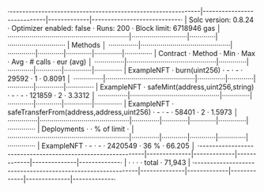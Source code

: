 ·------------------------------------------------------------|----------------------------|-------------|----------------------------·
|                    Solc version: 0.8.24                    ·  Optimizer enabled: false  ·  Runs: 200  ·  Block limit: 6718946 gas  │
·····························································|····························|·············|·····························
|  Methods                                                                                                                           │
···············|·············································|··············|·············|·············|··············|··············
|  Contract    ·  Method                                     ·  Min         ·  Max        ·  Avg        ·  # calls     ·  eur (avg)  │
···············|·············································|··············|·············|·············|··············|··············
|  ExampleNFT  ·  burn(uint256)                              ·           -  ·          -  ·      29592  ·           1  ·     0.8091  │
···············|·············································|··············|·············|·············|··············|··············
|  ExampleNFT  ·  safeMint(address,uint256,string)           ·           -  ·          -  ·     121859  ·           2  ·     3.3312  │
···············|·············································|··············|·············|·············|··············|··············
|  ExampleNFT  ·  safeTransferFrom(address,address,uint256)  ·           -  ·          -  ·      58401  ·           2  ·     1.5973  │
···············|·············································|··············|·············|·············|··············|··············
|  Deployments                                               ·                                          ·  % of limit  ·             │
·····························································|··············|·············|·············|··············|··············
|  ExampleNFT                                                ·           -  ·          -  ·    2420549  ·        36 %  ·     66.205  │
·------------------------------------------------------------|--------------|-------------|-------------|--------------|-------------·
|                                                            ·              ·             ·             ·    total     ·     71,943  |
·------------------------------------------------------------|--------------|-------------|-------------|--------------|-------------·
